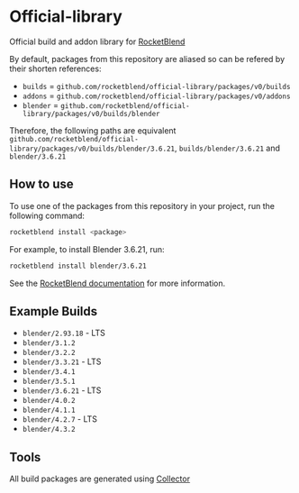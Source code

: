 # Official-library

Official build and addon library for [RocketBlend](https://github.com/rocketblend/rocketblend)

By default, packages from this repository are aliased so can be refered by their shorten references:

- `builds` = `github.com/rocketblend/official-library/packages/v0/builds`
- `addons` = `github.com/rocketblend/official-library/packages/v0/addons`
- `blender` = `github.com/rocketblend/official-library/packages/v0/builds/blender`

Therefore, the following paths are equivalent `github.com/rocketblend/official-library/packages/v0/builds/blender/3.6.21`, `builds/blender/3.6.21` and `blender/3.6.21`

## How to use

To use one of the packages from this repository in your project, run the following command:

```bash
rocketblend install <package>
```

For example, to install Blender 3.6.21, run:

```bash
rocketblend install blender/3.6.21
```

See the [RocketBlend documentation](https://docs.rocketblend.io/getting-started/quick-start) for more information.

## Example Builds

* `blender/2.93.18` - LTS
* `blender/3.1.2`
* `blender/3.2.2`
* `blender/3.3.21` - LTS
* `blender/3.4.1`
* `blender/3.5.1`
* `blender/3.6.21` - LTS
* `blender/4.0.2`
* `blender/4.1.1`
* `blender/4.2.7` - LTS
* `blender/4.3.2`

## Tools

All build packages are generated using [Collector](https://github.com/rocketblend/rocketblend-collector)